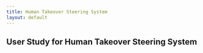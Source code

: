 ```yaml
---
title: Human Takeover Steering System
layout: default
---
```

## User Study for Human Takeover Steering System